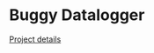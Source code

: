 # Buggy Datalogger

[Project details](https://docs.google.com/document/d/1rpgdQh8PU_HBcYY4pXCmuHVJJGmpP6dXH_ktl7bgED4/edit?usp=sharing)

